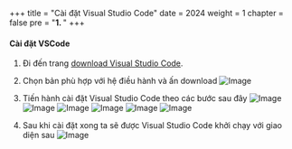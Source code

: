 +++
title = "Cài đặt Visual Studio Code"
date = 2024
weight = 1
chapter = false
pre = "<b>1. </b>"
+++

#### Cài đặt VSCode

1. Đi đến trang [download Visual Studio Code](https://code.visualstudio.com/download).
   
2. Chọn bản phù hợp với hệ điều hành và ấn download
![Image](/images/1/vsc-download.png)

3. Tiến hành cài đặt Visual Studio Code theo các bước sau đây
![Image](/images/1/3-1.png)
![Image](/images/1/3-2.png)
![Image](/images/1/3-3.png)
![Image](/images/1/3-4.png)
![Image](/images/1/3-5.png)
![Image](/images/1/3-6.png)

4. Sau khi cài đặt xong ta sẽ được Visual Studio Code khởi chạy với giao diện sau
![Image](/images/1/4.png)